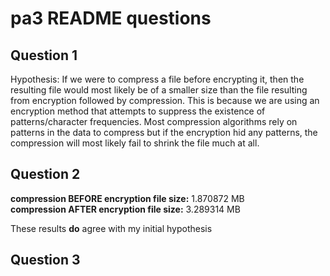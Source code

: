 # pa3 README questions

## Question 1
Hypothesis: If we were to compress a file before encrypting it, then the
            resulting file would most likely be of a smaller size than the file
            resulting from encryption followed by compression. This is because
            we are using an encryption method that attempts to suppress the
            existence of patterns/character frequencies. Most compression
            algorithms rely on patterns in the data to compress but if the
            encryption hid any patterns, the compression will most likely fail
            to shrink the file much at all.

## Question 2
__compression BEFORE encryption file size:__ 1.870872 MB  
__compression AFTER  encryption file size:__ 3.289314 MB

These results __do__ agree with my initial hypothesis

## Question 3

